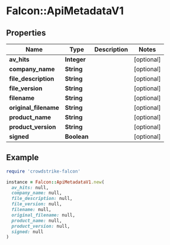 # Falcon::ApiMetadataV1

## Properties

| Name | Type | Description | Notes |
| ---- | ---- | ----------- | ----- |
| **av_hits** | **Integer** |  | [optional] |
| **company_name** | **String** |  | [optional] |
| **file_description** | **String** |  | [optional] |
| **file_version** | **String** |  | [optional] |
| **filename** | **String** |  | [optional] |
| **original_filename** | **String** |  | [optional] |
| **product_name** | **String** |  | [optional] |
| **product_version** | **String** |  | [optional] |
| **signed** | **Boolean** |  | [optional] |

## Example

```ruby
require 'crowdstrike-falcon'

instance = Falcon::ApiMetadataV1.new(
  av_hits: null,
  company_name: null,
  file_description: null,
  file_version: null,
  filename: null,
  original_filename: null,
  product_name: null,
  product_version: null,
  signed: null
)
```

